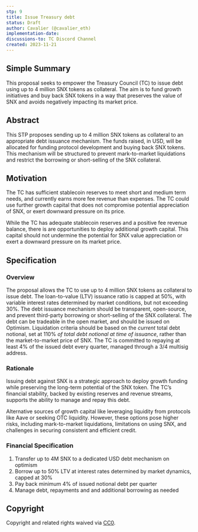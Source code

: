 ```yaml
---
stp: 9
title: Issue Treasury debt
status: Draft
author: Cavalier (@cavalier_eth)
implementation-date: 
discussions-to: TC Discord Channel
created: 2023-11-21
---
```

<!--You can leave these HTML comments in your merged STP and delete the visible duplicate text guides, they will not appear and may be helpful to refer to if you edit it again. This is the suggested template for new STPs. Note that  an STP number will be assigned by an editor. When opening a pull request to submit your STP, please use an abbreviated title in the filename, `stp-draft_title_abbrev.md`. The title should be 44 characters or less.-->

## Simple Summary
<!--"If you can't explain it simply, you don't understand it well enough." Simply describe the outcome the proposed change intends to achieve. This should be non-technical and accessible to a casual community member.-->
This proposal seeks to empower the Treasury Council (TC) to issue debt using up to 4 million SNX tokens as collateral. The aim is to fund growth initiatives and buy back SNX tokens in a way that preserves the value of SNX and avoids negatively impacting its market price.

## Abstract

<!--A short (~200 word) description of the proposed change, the abstract should clearly describe the proposed change. This is what _will_ be done if the STP is implemented, not _why_ it should be done or _how_ it will be done. If the STP proposes sending X tokens to Y each week, write, "we propose to send X tokens to Y each week".-->

This STP proposes sending up to 4 million SNX tokens as collateral to an appropriate debt issuance mechanism. The funds raised, in USD, will be allocated for funding protocol development and buying back SNX tokens. This mechanism will be structured to prevent mark-to-market liquidations and restrict the borrowing or short-selling of the SNX collateral.

## Motivation
<!--This is the problem statement. This is the *why* of the STP. It should clearly explain *why* the current state of the protocol is inadequate.  It is critical that you explain *why* the change is needed, if the STP proposes changing how something is calculated, you must address *why* the current calculation is inaccurate or wrong. This is not the place to describe how the STP will address the issue!-->

The TC has sufficient stablecoin reserves to meet short and medium term needs, and currently earns more fee revenue than expenses. The TC could use further growth capital that does not compromise potential appreciation of SNX, or exert downward pressure on its price. 

While the TC has adequate stablecoin reserves and a positive fee revenue balance, there is are opportunities to deploy additional growth capital. This capital should not undermine the potential for SNX value appreciation or exert a downward pressure on its market price.

## Specification

<!--The specification should describe the syntax and semantics of any new feature, there are five sections
1. Overview
2. Rationale
3. Financial Specification
4. Configurable Values
-->

### Overview

<!--This is a high level overview of *how* the STP will solve the problem. The overview should clearly describe how the new feature will be implemented.-->

The proposal allows the TC to use up to 4 million SNX tokens as collateral to issue debt. The loan-to-value (LTV) issuance ratio is capped at 50%, with variable interest rates determined by market conditions, but not exceeding 30%. The debt issuance mechanism should be transparent, open-source, and prevent third-party borrowing or short-selling of the SNX collateral. The debt can be tradeable in the open market, and should be issued on Optimism. Liquidation criteria should be based on the *current* total debt notional, set at 110% *of total debt notional at time of issuance*, rather than the market-to-market price of SNX. The TC is committed to repaying at least 4% of the issued debt every quarter, managed through a 3/4 multisig address.


### Rationale

<!--This is where you explain the reasoning behind how you propose to solve the problem. Why did you propose this use of funds – what were the considerations. The rationale fleshes out the motivation and reasoning behind decisions that were made. It should describe any alternate ideas that were considered and related work. The rationale may also provide evidence of consensus within the community, and should discuss important objections or concerns raised during discussion.-->

Issuing debt against SNX is a strategic approach to deploy growth funding while preserving the long-term potential of the SNX token. The TC’s financial stability, backed by existing reserves and revenue streams, supports the ability to manage and repay this debt. 

Alternative sources of growth capital like leveraging liquidity from protocols like Aave or seeking OTC liquidity. However, these options pose higher risks, including mark-to-market liquidations, limitations on using SNX, and challenges in securing consistent and efficient credit.

### Financial Specification

<!--The financial specification should outline the the tokens, amounts, destinations, and schedule of funds to be moved. If appropriate, any technical considerations should also be included here – that is, changes to any of the interfaces Synthetix currently exposes or the creations of new ones.-->

1. Transfer up to 4M SNX to a dedicated USD debt mechanism on optimism
2. Borrow up to 50% LTV at interest rates determined by market dynamics, capped at 30%
3. Pay back minimum 4% of issued notional debt per quarter
4. Manage debt, repayments and and additional borrowing as needed

## Copyright

Copyright and related rights waived via [CC0](https://creativecommons.org/publicdomain/zero/1.0/).

